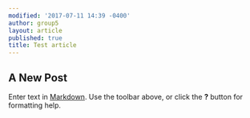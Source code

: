 ```yaml
---
modified: '2017-07-11 14:39 -0400'
author: group5
layout: article
published: true
title: Test article
---
```

## A New Post

Enter text in [Markdown](http://daringfireball.net/projects/markdown/). Use the toolbar above, or click the **?** button for formatting help.
